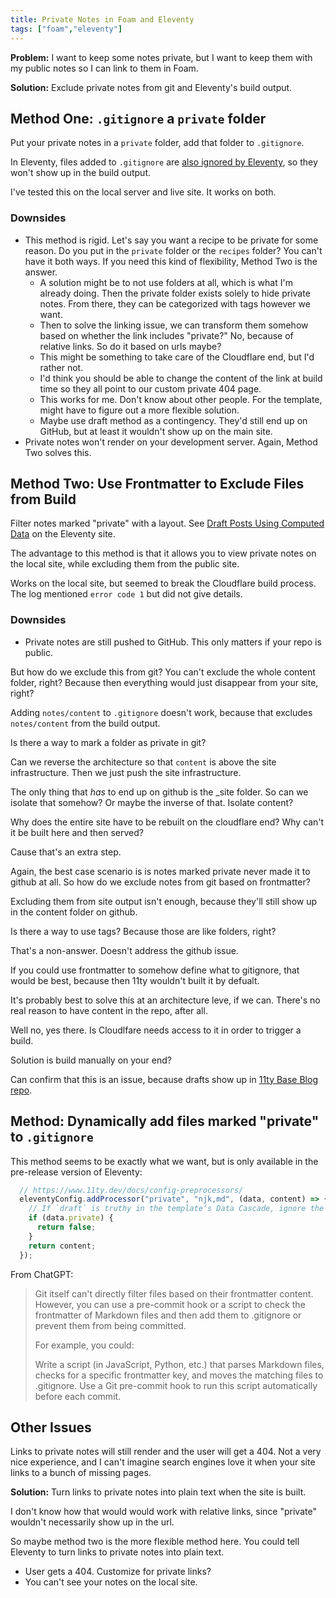 ```yaml
---
title: Private Notes in Foam and Eleventy
tags: ["foam","eleventy"]
---
```


**Problem:** I want to keep some notes private, but I want to keep them with my public notes so I can link to them in Foam.

**Solution:**  Exclude private notes from git and Eleventy's build output.

## Method One: `.gitignore` a `private` folder

Put your private notes in a `private` folder, add that folder to `.gitignore`.

In Eleventy, files added to `.gitignore` are [also ignored by Eleventy](https://www.11ty.dev/docs/ignores/), so they won't show up in the build output.

I've tested this on the local server and live site. It works on both.

### Downsides

- This method is rigid. Let's say you want a recipe to be private for some reason. Do you put in the `private` folder or the `recipes` folder? You can't have it both ways. If you need this kind of flexibility, Method Two is the answer.
  - A solution might be to not use folders at all, which is what I'm already doing. Then the private folder exists solely to hide private notes. From there, they can be categorized with tags however we want.
  - Then to solve the linking issue, we can transform them somehow based on whether the link includes "private?" No, because of relative links. So do it based on urls maybe?
  - This might be something to take care of the Cloudflare end, but I'd rather not.
  - I'd think you should be able to change the content of the link at build time so they all point to our custom private 404 page.
  - This works for me. Don't know about other people. For the template, might have to figure out a more flexible solution.
  - Maybe use draft method as a contingency. They'd still end up on GitHub, but at least it wouldn't show up on the main site.
- Private notes won't render on your development server. Again, Method Two solves this.

## Method Two: Use Frontmatter to Exclude Files from Build

Filter notes marked "private" with a layout. See [Draft Posts Using Computed Data](https://www.11ty.dev/docs/quicktips/draft-posts/) on the Eleventy site.

The advantage to this method is that it allows you to view private notes on the local site, while excluding them from the public site.

Works on the local site, but seemed to break the Cloudflare build process. The log mentioned `error code 1` but did not give details.

### Downsides

- Private notes are still pushed to GitHub. This only matters if your repo is public.

But how do we exclude this from git? You can't exclude the whole content folder, right? Because then everything would just disappear from your site, right?

Adding `notes/content` to `.gitignore` doesn't work, because that excludes `notes/content` from the build output.

Is there a way to mark a folder as private in git?

Can we reverse the architecture so that `content` is above the site infrastructure. Then we just push the site infrastructure.

The only thing that *has* to end up on github is the _site folder. So can we isolate that somehow? Or maybe the inverse of that. Isolate content?

Why does the entire site have to be rebuilt on the cloudflare end? Why can't it be built here and then served? 

Cause that's an extra step. 

Again, the best case scenario is is notes marked private never made it to github at all. So how do we exclude notes from git based on frontmatter?

Excluding them from site output isn't enough, because they'll still show up in the content folder on github.

Is there a way to use tags? Because those are like folders, right?

That's a non-answer. Doesn't address the github issue.

If you could use frontmatter to somehow define what to gitignore, that would be best, because then 11ty wouldn't built it by defualt.

It's probably best to solve this at an architecture leve, if we can. There's no real reason to have content in the repo, after all.

Well no, yes there. Is Cloudlfare needs access to it in order to trigger a build.

Solution is build manually on your end?

Can confirm that this is an issue, because drafts show up in [11ty Base Blog repo](https://github.com/11ty/eleventy-base-blog/blob/851eafdc4c3a612142e0e6ae84f54cb0f0eb98b1/content/blog/fifthpost.md).

## Method: Dynamically add files marked "private" to `.gitignore`

This method seems to be exactly what we want, but is only available in the pre-release version of Eleventy:

```js
  // https://www.11ty.dev/docs/config-preprocessors/
  eleventyConfig.addProcessor("private", "njk,md", (data, content) => {
    // If `draft` is truthy in the template’s Data Cascade, ignore the file.
    if (data.private) {
      return false;
    }
    return content;
  });
```

From ChatGPT: 

> Git itself can't directly filter files based on their frontmatter content. However, you can use a pre-commit hook or a script to check the frontmatter of Markdown files and then add them to .gitignore or prevent them from being committed.
> 
> For example, you could:
> 
> Write a script (in JavaScript, Python, etc.) that parses Markdown files, checks for a specific frontmatter key, and moves the matching files to .gitignore.
Use a Git pre-commit hook to run this script automatically before each commit.

## Other Issues

Links to private notes will still render and the user will get a 404. Not a very nice experience, and I can't imagine search engines love it when your site links to a bunch of missing pages.

**Solution:** Turn links to private notes into plain text when the site is built.

I don't know how that would would work with relative links, since "private" wouldn't necessarily show up in the url.

So maybe method two is the more flexible method here. You could tell Eleventy to turn links to private notes into plain text.

- User gets a 404. Customize for private links?
- You can't see your notes on the local site.
